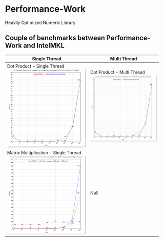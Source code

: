# Performance-Work
Heavily Optimized Numeric Library

## Couple of benchmarks between Performance-Work and IntelMKL

Single Thread | Multi Thread
------------ | -------------
Dot Product - Single Thread ![Dot Product - Single Thread](https://github.com/faruknane/Performance-Work/blob/master/Benchmarks/Performance%20Benchmarks%20between%20PerformanceWork%20and%20Intel%20MKL%20(Dot%20Product%20Multi%20Thread).png) | Dot Product - Multi Thread ![Dot Product - Multi Thread](https://github.com/faruknane/Performance-Work/blob/master/Benchmarks/Performance%20Benchmarks%20between%20PerformanceWork%20and%20Intel%20MKL%20(Dot%20Product%20Multi%20Thread).png)
Matrix Multiplication - Single Thread ![Matrix Multiplication - Single Thread](https://github.com/faruknane/Performance-Work/blob/master/Benchmarks/Performance%20Benchmarks%20between%20PerformanceWork%20and%20Intel%20MKL%20(Matrix%20Multiplication%20Single%20Thread).png) | Null
